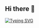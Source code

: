 ## Hi there 👋

[![Typing SVG](https://readme-typing-svg.demolab.com/?lines=It's+Aryan+Solpankhi;CyberSecurity+Enthusiast;Bug+Bounty+Hunter)](https://git.io/typing-svg)
